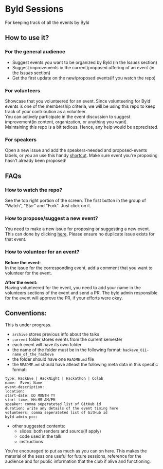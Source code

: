 # Byld Sessions
For keeping track of all the events by Byld

## How to use it?

### For the general audience

- Suggest events you want to be organized by Byld (in the *Issues* section)
- Suggest improvements in the current/proposed offering of an event (in the *Issues* section)
- Get the first update on the new/proposed events(If you watch the repo)

### For volunteers

Showcase that you volunteered for an event. Since volunteering for Byld events is one of the membership criteria, we will be using this repo to keep track of your contribution as a volunteer.   
You can actively participate in the event discussion to suggest improvement(in content, organization, or anything you want).  
Maintaining this repo is a bit tedious. Hence, any help would be appreciated.

### For speakers

Open a new issue and add the speakers-needed and proposed-events labels, or you an use this handy [shortcut](https://github.com/IIIT-Delhi/talks/issues/new?assignees=&labels=proposed_events%2C+speakers-needed&template=event-proposal.md&title=). Make sure event you're proposing hasn't already been proposed!

## FAQs

### How to watch the repo?
See the top right portion of the screen. The first button in the group of "Watch", "Star" and "Fork". Just click on it.

### How to propose/suggest a new event?
You need to make a new issue for proposing or suggesting a new event. This can done by clicking [here](https://github.com/IIIT-Delhi/talks/issues/new?assignees=&labels=proposed_events%2C+speakers-needed&template=event-proposal.md&title=). Please ensure no duplicate issue exists for that event.

### How to volunteer for an event?

**Before the event:**  
In the issue for the corresponding event, add a comment that you want to volunteer for the event.

**After the event:**  
Having volunteered for the event, you need to add your name in the volunteers sections of the event and send a PR. The byld admin responsible for the event will approve the PR, if your efforts were okay.

## Conventions:

This is under progress.

- `archive` stores previous info about the talks
- `current` folder stores events from the current semester
- each event will have its own folder
- the name of the folder must be in the following format: `hackeve_011-name_of_the_hackeve`
- the folder should have one `README.md` file
- the `README.md`  should have atleast the following meta data in this specific format:
```
type: HackEve | HackNight | Hackathon | Colab 
name:  Event Name
event-description:
location:
start-date: DD MONTH YY
start-time: HH:MM AM/PM
speaker: comma seperateted list of GitHub id
duration: write any details of the event timing here
volunteers: comma seperateted list of GitHub id
byld-admin-poc:
```
- other suggested contents:
    - slides: both renders and source(if apply)
    - code used in the talk
    - instructions

You're encouraged to put as much as you can on here. This makes the material of the sessions useful for future sessions, reference for the audience and for public information that the club if alive and functioning.
